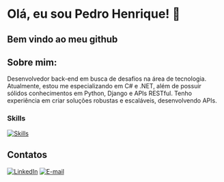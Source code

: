 # Olá, eu sou Pedro Henrique! 👋

## Bem vindo ao meu github

## Sobre mim:
Desenvolvedor back-end em busca de desafios na área de tecnologia. Atualmente, estou me especializando em C# e .NET, além de possuir sólidos conhecimentos em Python, Django e APIs RESTful. Tenho experiência em criar soluções robustas e escaláveis, desenvolvendo APIs.

### Skills

[![Skills](https://skillicons.dev/icons?i=cs,dotnet,azure,mysql,postgres,docker,git,postman)](https://skillicons.dev)

## Contatos
[![LinkedIn](https://img.shields.io/badge/LinkedIn-0077B5?style=for-the-badge&logo=linkedin&logoColor=white)](https://www.linkedin.com/in/pedrohaugusto/)
[![E-mail](https://img.shields.io/badge/Gmail-D14836?style=for-the-badge&logo=gmail&logoColor=white)](mailto:pedrohaugusto12@gmail.com)

